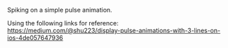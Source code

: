 Spiking on a simple pulse animation. 

Using the following links for reference:
https://medium.com/@shu223/display-pulse-animations-with-3-lines-on-ios-4de057647936
